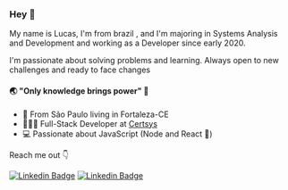 ### Hey 👋

My name is Lucas, I'm from brazil , and I'm majoring in Systems Analysis and Development and working as a Developer since early 2020.

I'm passionate about solving problems and learning. Always open to new challenges and ready to face changes

#### 🌏 "Only knowledge brings power" 🧠

- 📍 From São Paulo living in Fortaleza-CE
- 👨🏽‍💻 Full-Stack Developer at [Certsys](https://www.certsys.com.br/)
- 💻 Passionate about JavaScript (Node and React 💛)

Reach me out 👇

[![Linkedin Badge](https://img.shields.io/badge/-Lucas%20Rocha-0E76A8?style=flat-square&logo=Linkedin&logoColor=white&link=https://www.linkedin.com/in/lucas-rocha-a723b8150/)](https://www.linkedin.com/in/lucas-rocha-a723b8150/) [![Linkedin Badge](https://img.shields.io/badge/-Lucas%20Rocha-E1306C?style=flat-square&logo=Instagram&logoColor=white&link=https://www.instagram.com/luskarocha_/)](https://www.instagram.com/luskarocha_/)
